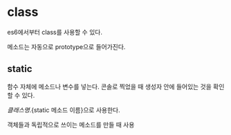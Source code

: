 # class

es6에서부터 class를 사용할 수 있다.

메소드는 자동으로 prototype으로 들어가진다.

## static

함수 자체에 메소드나 변수를 넣는다. 콘솔로 찍었을 때 생성자 안에 들어있는 것을 확인할 수 있다.

${클래스 명}.${static 메소드 이름}으로 사용한다.

객체들과 독립적으로 쓰이는 메소드를 만들 때 사용
